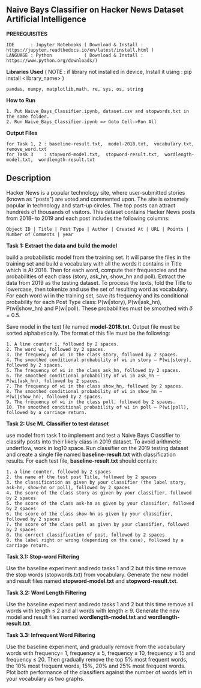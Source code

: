
## Naive Bays Classifier on Hacker News Dataset Artificial Intelligence

**PREREQUISITES** 

    IDE      : Jupyter Notebooks ( Download & Install : https://jupyter.readthedocs.io/en/latest/install.html )
    LANGUAGE : Python            ( Download & Install : https://www.python.org/downloads/)

**Libraries Used**   ( NOTE : if library not installed in device, Install it using : pip install <library_name> )
     
    pandas, numpy, matplotlib,math, re, sys, os, string

**How to Run**
      
    1. Put Naive_Bays_Classifier.ipynb, dataset.csv and stopwords.txt in the same folder.
    2. Run Naive_Bays_Classifier.ipynb => Goto Cell->Run All

**Output Files**
    
    for Task 1, 2 : baseline-result.txt,  model-2018.txt,  vocabulary.txt,  remove_word.txt
    for Task 3    : stopword-model.txt,  stopword-result.txt,  wordlength-model.txt,  wordlength-result.txt
        

## **Description**

Hacker News is a popular technology site, where user-submitted stories (known as "posts") are voted and commented upon. The site is extremely popular in technology and start-up circles. The top posts can attract hundreds of thousands of visitors. This dataset contains Hacker News posts from 2018- to 2019 and each post includes the following columns:
  
    Object ID | Title | Post Type | Author | Created At | URL | Points | Number of Comments | year


**Task 1: Extract the data and build the model**

build a probabilistic model from the training set. It will parse the files in the training set and build a vocabulary with all the words it contains in Title which is At 2018. Then for each word, compute their frequencies and the probabilities of each
class (story, ask_hn, show_hn and poll). Extract the data from 2019 as the testing dataset. To process the texts, fold the Title to lowercase, then tokenize and use the set of resulting word as vocabulary. For each word wi in the training set, save its frequency and its conditional probability for each Post Type class: P(wi|story), P(wi|ask_hn), P(wi|show_hn) and P(wi|poll). These probabilities must be smoothed with 𝛿 = 0.5.

Save model in the text file named **model-2018.txt**. Output file must be sorted alphabetically. The format of this file must be the following:

    1. A line counter i, followed by 2 spaces.
    2. The word wi, followed by 2 spaces.
    3. The frequency of wi in the class story, followed by 2 spaces.
    4. The smoothed conditional probability of wi in story – P(wi|story), followed by 2 spaces.
    5. The frequency of wi in the class ask_hn, followed by 2 spaces.
    6. The smoothed conditional probability of wi in ask_hn – P(wi|ask_hn), followed by 2 spaces. 
    7. The frequency of wi in the class show_hn, followed by 2 spaces.
    8. The smoothed conditional probability of wi in show_hn – P(wi|show_hn), followed by 2 spaces. 
    9. The frequency of wi in the class poll, followed by 2 spaces.
    10. The smoothed conditional probability of wi in poll – P(wi|poll), followed by a carriage return.



**Task 2: Use ML Classifier to test dataset**

use model from task 1 to implement and test a Naive Bays Classifier to classify posts into their likely class in 2019 dataset. To avoid arithmetic underflow, work in log10 space. Run classifier on the 2019 testing dataset and create a single file named **baseline-result.txt** with classification results. For each test file, **baseline-result.txt** should contain:

    1. a line counter, followed by 2 spaces
    2. the name of the test post Title, followed by 2 spaces
    3. the classification as given by your classifier (the label story, ask-hn, show-hn or poll), followed by 2 spaces
    4. the score of the class story as given by your classifier, followed by 2 spaces
    5. the score of the class ask-hn as given by your classifier, followed by 2 spaces
    6. the score of the class show-hn as given by your classifier, followed by 2 spaces
    7. the score of the class poll as given by your classifier, followed by 2 spaces
    8. the correct classification of post, followed by 2 spaces
    9. the label right or wrong (depending on the case), followed by a carriage return.


**Task 3.1: Stop-word Filtering**

Use the baseline experiment and redo tasks 1 and 2 but this time remove the stop words (stopwords.txt) from vocabulary. Generate the new model and result files named **stopword-model.txt** and **stopword-result.txt**.


**Task 3.2: Word Length Filtering**

Use the baseline experiment and redo tasks 1 and 2 but this time remove all words with length ≤ 2 and all words with length ≥ 9. Generate the new model and result files named **wordlength-model.txt** and **wordlength-result.txt**.


**Task 3.3: Infrequent Word Filtering**

Use the baseline experiment, and gradually remove from the vocabulary words with frequency= 1, frequency ≤ 5, frequency ≤ 10, frequency ≤ 15 and frequency ≤ 20. Then gradually remove the top 5% most frequent words, the 10% most frequent words, 15%, 20% and 25% most frequent words. Plot both performance of the classifiers against the number of words left in your vocabulary as two graphs.
